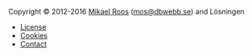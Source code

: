 Copyright &copy; 2012-2016 [Mikael Roos](https://mikaelroos.se) (mos@dbwebb.se) and Lösningen

* [License](license)
* [Cookies](cookies)
* [Contact](contact)
